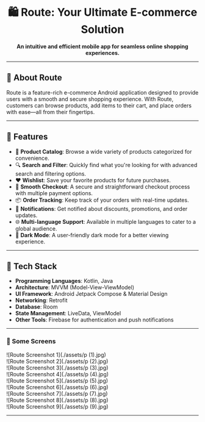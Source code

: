 <h1 align="center">🛍️ Route: Your Ultimate E-commerce Solution</h1>

<p align="center">
  <b>An intuitive and efficient mobile app for seamless online shopping experiences.</b>
</p>

---

## 📱 About Route

Route is a feature-rich e-commerce Android application designed to provide users with a smooth and secure shopping experience. With Route, customers can browse products, add items to their cart, and place orders with ease—all from their fingertips.

---

## 🌟 Features

- 🛒 **Product Catalog**: Browse a wide variety of products categorized for convenience.
- 🔍 **Search and Filter**: Quickly find what you're looking for with advanced search and filtering options.
- ❤️ **Wishlist**: Save your favorite products for future purchases.
- 🚀 **Smooth Checkout**: A secure and straightforward checkout process with multiple payment options.
- 📦 **Order Tracking**: Keep track of your orders with real-time updates.
- 🔔 **Notifications**: Get notified about discounts, promotions, and order updates.
- 🌐 **Multi-language Support**: Available in multiple languages to cater to a global audience.
- 🌙 **Dark Mode**: A user-friendly dark mode for a better viewing experience.

---

## 🔧 Tech Stack

- **Programming Languages**: Kotlin, Java
- **Architecture**: MVVM (Model-View-ViewModel)
- **UI Framework**: Android Jetpack Compose & Material Design
- **Networking**: Retrofit
- **Database**: Room
- **State Management**: LiveData, ViewModel
- **Other Tools**: Firebase for authentication and push notifications

---

### 🎥 Some Screens


![Route Screenshot 1](./assets/p (1).jpg)  
![Route Screenshot 2](./assets/p (2).jpg)  
![Route Screenshot 3](./assets/p (3).jpg)  
![Route Screenshot 4](./assets/p (4).jpg)  
![Route Screenshot 5](./assets/p (5).jpg)  
![Route Screenshot 6](./assets/p (6).jpg)  
![Route Screenshot 7](./assets/p (7).jpg)  
![Route Screenshot 8](./assets/p (8).jpg)  
![Route Screenshot 9](./assets/p (9).jpg)




---
